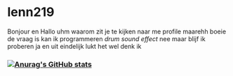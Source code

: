 # lenn219
 Bonjour en Hallo uhm waarom zit je te kijken naar me profile maarehh boeie de vraag is kan ik programmeren *drum sound effect* nee maar blijf ik proberen ja en uit eindelijk lukt het wel denk ik

### [![Anurag's GitHub stats](https://github-readme-stats.vercel.app/api?username=lenn219&count_private=true&theme=blue-green&show_icons=true)](https://github.com/anuraghazra/github-readme-stats)

